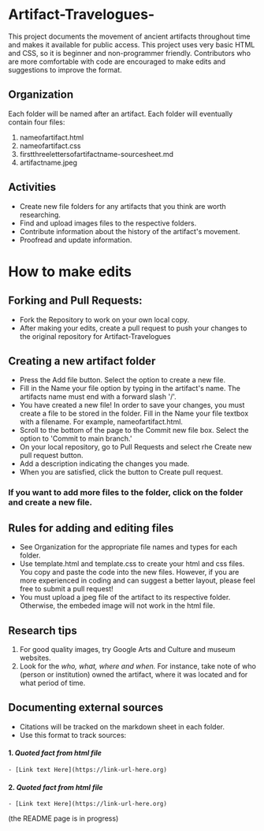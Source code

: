 # Artifact-Travelogues-
This project documents the movement of ancient artifacts throughout time and makes it available for public access. This project uses very basic HTML and CSS, so it is beginner and non-programmer friendly. Contributors who are more comfortable with code are encouraged to make edits and suggestions to improve the format.  

## Organization 
Each folder will be named after an artifact. Each folder will eventually contain four files:
1. nameofartifact.html
2. nameofartifact.css
3. firstthreelettersofartifactname-sourcesheet.md
4. artifactname.jpeg 


## Activities
* Create new file folders for any artifacts that you think are worth researching. 
* Find and upload images files to the respective folders.
* Contribute information about the history of the artifact's movement. 
* Proofread and update information.

# How to make edits 

## Forking and Pull Requests:
* Fork the Repository to work on your own local copy. 
* After making your edits, create a pull request to push your changes to the original repository for Artifact-Travelogues 

## Creating a new artifact folder 
* Press the Add file button. Select the option to create a new file. 
* Fill in the Name your file option by typing in the artifact's name. The artifacts name must end with a forward slash '/'.
* You have created a new file! In order to save your changes, you must create a file to be stored in the folder. Fill in the Name your file textbox with a filename. For example, nameofartifact.html. 
* Scroll to the bottom of the page to the Commit new file box. Select the option to 'Commit to main branch.'
* On your local repository, go to Pull Requests and select rhe Create new pull request button.
* Add a description indicating the changes you made. 
* When you are satisfied, click the button to Create pull request.

### If you want to add more files to the folder, click on the folder and create a new file. 

## Rules for adding and editing files
* See Organization for the appropriate file names and types for each folder. 
* Use template.html and template.css to create your html and css files. You copy and paste the code into the new files. However, if you are more experienced in coding and can suggest a better layout, please feel free to submit a pull request! 
* You must upload a jpeg file of the artifact to its respective folder. Otherwise, the embeded image will not work in the html file.


## Research tips
1. For good quality images, try Google Arts and Culture and museum websites.
2. Look for the *who, what, where and when.* For instance, take note of who (person or institution) owned the artifact, where it was located and for what period of time. 

## Documenting external sources 
* Citations will be tracked on the markdown sheet in each folder. 
* Use this format to track sources: 

#### 1. *Quoted fact from html file*
    - [Link text Here](https://link-url-here.org)

#### 2. *Quoted fact from html file*
    - [Link text Here](https://link-url-here.org)

 

(the README page is in progress)

